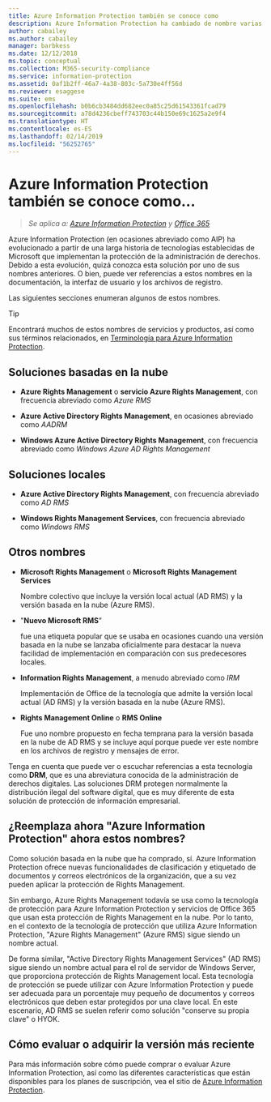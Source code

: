 ```yaml
---
title: Azure Information Protection también se conoce como
description: Azure Information Protection ha cambiado de nombre varias veces y es posible que lo conozca por su nombre anterior.
author: cabailey
ms.author: cabailey
manager: barbkess
ms.date: 12/12/2018
ms.topic: conceptual
ms.collection: M365-security-compliance
ms.service: information-protection
ms.assetid: 0af1b2ff-46a7-4a38-803c-5a730e4ff56d
ms.reviewer: esaggese
ms.suite: ems
ms.openlocfilehash: b0b6cb3484dd682eec0a85c25d61543361fcad79
ms.sourcegitcommit: a78d4236cbeff743703c44b150e69c1625a2e9f4
ms.translationtype: HT
ms.contentlocale: es-ES
ms.lasthandoff: 02/14/2019
ms.locfileid: "56252765"
---
```

# <a name="azure-information-protection---also-known-as-"></a>Azure Information Protection también se conoce como…

>*Se aplica a: [Azure Information Protection](https://azure.microsoft.com/pricing/details/information-protection) y [Office 365](https://download.microsoft.com/download/E/C/F/ECF42E71-4EC0-48FF-AA00-577AC14D5B5C/Azure_Information_Protection_licensing_datasheet_EN-US.pdf)*

Azure Information Protection (en ocasiones abreviado como AIP) ha evolucionado a partir de una larga historia de tecnologías establecidas de Microsoft que implementan la protección de la administración de derechos. Debido a esta evolución, quizá conozca esta solución por uno de sus nombres anteriores. O bien, puede ver referencias a estos nombres en la documentación, la interfaz de usuario y los archivos de registro. 

Las siguientes secciones enumeran algunos de estos nombres.

> [!TIP]
> Encontrará muchos de estos nombres de servicios y productos, así como sus términos relacionados, en [Terminología para Azure Information Protection](./terminology.md).

## <a name="cloud-based-solutions"></a>Soluciones basadas en la nube

- **Azure Rights Management** o **servicio Azure Rights Management**, con frecuencia abreviado como *Azure RMS*

- **Azure Active Directory Rights Management**, en ocasiones abreviado como *AADRM*

- **Windows Azure Active Directory Rights Management**, con frecuencia abreviado como *Windows Azure AD Rights Management*

## <a name="on-premises-solutions"></a>Soluciones locales

- **Azure Active Directory Rights Management**, con frecuencia abreviado como *AD RMS*

- **Windows Rights Management Services**, con frecuencia abreviado como *Windows RMS*

## <a name="other-names"></a>Otros nombres

- **Microsoft Rights Management** o **Microsoft Rights Management Services**
    
    Nombre colectivo que incluye la versión local actual (AD RMS) y la versión basada en la nube (Azure RMS).

- "**Nuevo Microsoft RMS**"
    
    fue una etiqueta popular que se usaba en ocasiones cuando una versión basada en la nube se lanzaba oficialmente para destacar la nueva facilidad de implementación en comparación con sus predecesores locales.

- **Information Rights Management**, a menudo abreviado como *IRM*
    
    Implementación de Office de la tecnología que admite la versión local actual (AD RMS) y la versión basada en la nube (Azure RMS). 

- **Rights Management Online** o **RMS Online**
    
    Fue uno nombre propuesto en fecha temprana para la versión basada en la nube de AD RMS y se incluye aquí porque puede ver este nombre en los archivos de registro y mensajes de error.

Tenga en cuenta que puede ver o escuchar referencias a esta tecnología como **DRM**, que es una abreviatura conocida de la administración de derechos digitales. Las soluciones DRM protegen normalmente la distribución ilegal del software digital, que es muy diferente de esta solución de protección de información empresarial. 

## <a name="does-azure-information-protection-now-replace-all-these-names"></a>¿Reemplaza ahora "Azure Information Protection" ahora estos nombres?

Como solución basada en la nube que ha comprado, sí. Azure Information Protection ofrece nuevas funcionalidades de clasificación y etiquetado de documentos y correos electrónicos de la organización, que a su vez pueden aplicar la protección de Rights Management. 

Sin embargo, Azure Rights Management todavía se usa como la tecnología de protección para Azure Information Protection y servicios de Office 365 que usan esta protección de Rights Management en la nube. Por lo tanto, en el contexto de la tecnología de protección que utiliza Azure Information Protection, "Azure Rights Management" (Azure RMS) sigue siendo un nombre actual.

De forma similar, "Active Directory Rights Management Services" (AD RMS) sigue siendo un nombre actual para el rol de servidor de Windows Server, que proporciona protección de Rights Management local. Esta tecnología de protección se puede utilizar con Azure Information Protection y puede ser adecuada para un porcentaje muy pequeño de documentos y correos electrónicos que deben estar protegidos por una clave local. En este escenario, AD RMS se suelen referir como solución "conserve su propia clave" o HYOK.

## <a name="how-to-evaluate-or-purchase-the-latest-version"></a>Cómo evaluar o adquirir la versión más reciente

Para más información sobre cómo puede comprar o evaluar Azure Information Protection, así como las diferentes características que están disponibles para los planes de suscripción, vea el sitio de [Azure Information Protection](https://www.microsoft.com/cloud-platform/azure-information-protection).
